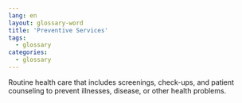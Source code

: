 ```yaml
---
lang: en
layout: glossary-word
title: 'Preventive Services'
tags:
  - glossary
categories:
  - glossary
---
```

Routine health care that includes screenings, check-ups, and patient counseling to prevent illnesses, disease, or other health problems. 